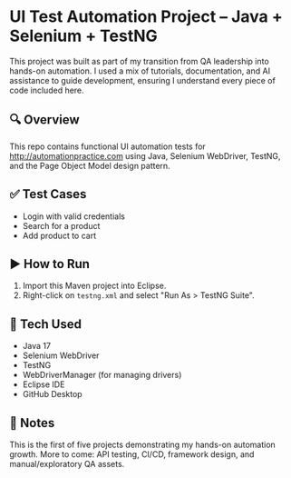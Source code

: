 # UI Test Automation Project – Java + Selenium + TestNG

This project was built as part of my transition from QA leadership into hands-on automation. I used a mix of tutorials, documentation, and AI assistance to guide development, ensuring I understand every piece of code included here.

## 🔍 Overview

This repo contains functional UI automation tests for http://automationpractice.com using Java, Selenium WebDriver, TestNG, and the Page Object Model design pattern.

## ✅ Test Cases
- Login with valid credentials
- Search for a product
- Add product to cart

## ▶️ How to Run

1. Import this Maven project into Eclipse.
2. Right-click on `testng.xml` and select "Run As > TestNG Suite".

## 📘 Tech Used
- Java 17
- Selenium WebDriver
- TestNG
- WebDriverManager (for managing drivers)
- Eclipse IDE
- GitHub Desktop

## 📌 Notes
This is the first of five projects demonstrating my hands-on automation growth. More to come: API testing, CI/CD, framework design, and manual/exploratory QA assets.